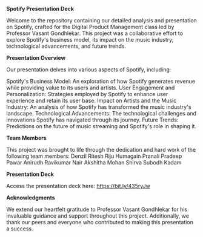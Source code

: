 **Spotify Presentation Deck**

Welcome to the repository containing our detailed analysis and presentation on Spotify, crafted for the Digital Product Management class led by Professor Vasant Gondhlekar. This project was a collaborative effort to explore Spotify's business model, its impact on the music industry, technological advancements, and future trends.

**Presentation Overview**

Our presentation delves into various aspects of Spotify, including:

Spotify's Business Model: An exploration of how Spotify generates revenue while providing value to its users and artists.
User Engagement and Personalization: Strategies employed by Spotify to enhance user experience and retain its user base.
Impact on Artists and the Music Industry: An analysis of how Spotify has transformed the music industry's landscape.
Technological Advancements: The technological challenges and innovations Spotify has navigated through its journey.
Future Trends: Predictions on the future of music streaming and Spotify's role in shaping it.

**Team Members**

This project was brought to life through the dedication and hard work of the following team members:
Denzil Ritesh
Riju Humagain
Pranali Pradeep Pawar
Anirudh Ravikumar Nair
Akshitha Mohan Shirva
Subodh Kadam

**Presentation Deck**

Access the presentation deck here: https://bit.ly/435ryJw

**Acknowledgments**

We extend our heartfelt gratitude to Professor Vasant Gondhlekar for his invaluable guidance and support throughout this project. Additionally, we thank our peers and everyone who contributed to making this presentation a success.
